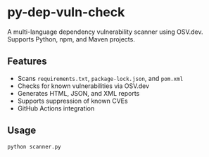 # py-dep-vuln-check

A multi-language dependency vulnerability scanner using OSV.dev. Supports Python, npm, and Maven projects.

## Features
- Scans `requirements.txt`, `package-lock.json`, and `pom.xml`
- Checks for known vulnerabilities via OSV.dev
- Generates HTML, JSON, and XML reports
- Supports suppression of known CVEs
- GitHub Actions integration

## Usage
```bash
python scanner.py
